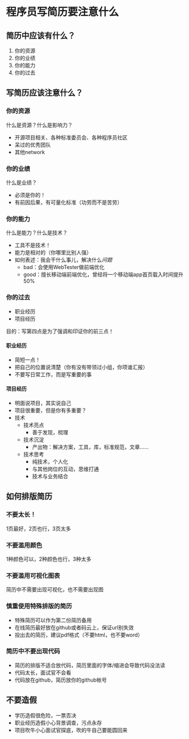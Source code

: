 # 程序员写简历要注意什么

## 简历中应该有什么？

1. 你的资源
2. 你的业绩
3. 你的能力
4. 你的过去

## 写简历应该注意什么？

### 你的资源

什么是资源？什么是影响力？

* 开源项目相关、各种标准委员会、各种程序员社区
* 呆过的优秀团队
* 其他network

### 你的业绩

什么是业绩？

* 必须是你的！
* 有前因后果，有可量化标准（功劳而不是苦劳）

### 你的能力

什么是能力？什么是技术？

* 工具不是技术！
* 能力是相对的（你哪里比别人强）
* 如何表述：我会干什么事儿，解决什么*问题*
  * bad：会使用WebTester做前端优化
  * good：擅长移动端前端优化，曾经将一个移动端app首页载入时间提升50%

### 你的过去

* 职业经历
* 项目经历

目的：写第四点是为了强调和印证你的前三点！

#### 职业经历

* 简短一点！
* 把自己的位置说清楚（你有没有带领过小组，你项谁汇报）
* 不要写日常工作，而是写重要的事

#### 项目经历

* 明面说项目，其实说自己
* 项目很重要，但是你有多重要？
* 技术
  * 技术亮点
    * 善于发现，梳理
  * 技术沉淀
    * 产出物：解决方案，工具，库，标准规范，文章……
  * 技术思考
    * 纯技术，个人化
    * 与其他岗位的互动，思维打通
    * 技术与业务结合

## 如何排版简历

### 不要太长！

1页最好，2页也行，3页太多

### 不要滥用颜色

1种颜色可以，2种颜色也行，3种太多

### 不要滥用可视化图表

简历中不需要出现可视化，也不需要出现图

### 慎重使用特殊排版的简历

* 特殊简历可以作为第二份简历备用
* 在线简历最好放在github或者码云上，保证url别失效
* 投出去的简历，建议pdf格式（不要html，也不要word）

### 简历中不要出现代码

* 简历的排版不适合放代码，简历里面的字体/缩进会导致代码没法读
* 代码太长，面试官不会看
* 代码放在github，简历放你的github帐号

## 不要造假

* 学历造假很危险，一票否决
* 职业经历造假小心背景调查，污点永存
* 项目吹牛小心面试官探底，吹的牛自己要能圆回来

